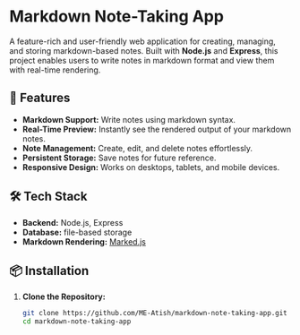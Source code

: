 # Markdown Note-Taking App

A feature-rich and user-friendly web application for creating, managing, and storing markdown-based notes. Built with **Node.js** and **Express**, this project enables users to write notes in markdown format and view them with real-time rendering.

## 🚀 Features
- **Markdown Support:** Write notes using markdown syntax.
- **Real-Time Preview:** Instantly see the rendered output of your markdown notes.
- **Note Management:** Create, edit, and delete notes effortlessly.
- **Persistent Storage:** Save notes for future reference.
- **Responsive Design:** Works on desktops, tablets, and mobile devices.

## 🛠 Tech Stack
- **Backend:** Node.js, Express  
- **Database:** file-based storage
- **Markdown Rendering:** [Marked.js](https://github.com/markedjs/marked)  

## 📦 Installation

1. **Clone the Repository:**
   ```bash
   git clone https://github.com/ME-Atish/markdown-note-taking-app.git
   cd markdown-note-taking-app
